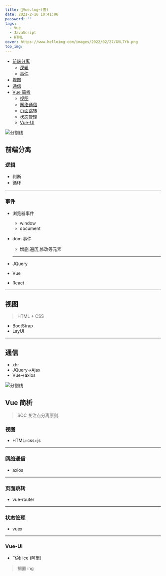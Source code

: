 ```yaml
---
title: 💯Vue.log~(壹)
date: 2021-2-16 10:41:06
password: ""
tags:
  - Vue
  - JavaScript
  - HTML
cover: https://www.helloimg.com/images/2022/02/27/GVL7Yb.png
top_img:
---
```


<!--
 * @?: *********************************************************************
 * @Author: Weidows
 * @LastEditors: Weidows
 * @LastEditTime: 2021-03-17 23:48:29
 * @FilePath: \Weidowsd:\Game\Github\Blog-private\source\_posts\Web\Vue\Vue-1.md
 * @Description:
 * @!: *********************************************************************
-->

- [前端分离](#前端分离)
  - [逻辑](#逻辑)
  - [事件](#事件)
- [视图](#视图)
- [通信](#通信)
- [Vue 简析](#vue-简析)
  - [视图](#视图-1)
  - [网络通信](#网络通信)
  - [页面跳转](#页面跳转)
  - [状态管理](#状态管理)
  - [Vue-UI](#vue-ui)

<a>![分割线](https://cdn.jsdelivr.net/gh/Weidows/Images/img/divider.png)</a>

## 前端分离

### 逻辑

- 判断
- 循环

---

### 事件

- 浏览器事件
  - window
  - document
- dom 事件

  - 增删,遍历,修改等元素

  ***

- JQuery
- Vue
- React

---

## 视图

> HTML + CSS

- BootStrap
- LayUI

---

## 通信

- xhr
- JQuery->Ajax
- Vue->axios

<a>![分割线](https://cdn.jsdelivr.net/gh/Weidows/Images/img/divider.png)</a>

## Vue 简析

> SOC 关注点分离原则.

### 视图

- HTML+css+js

---

### 网络通信

- axios

---

### 页面跳转

- vue-router

---

### 状态管理

- vuex

---

### Vue-UI

- 飞冰 ice (阿里)

> 搁置 ing
